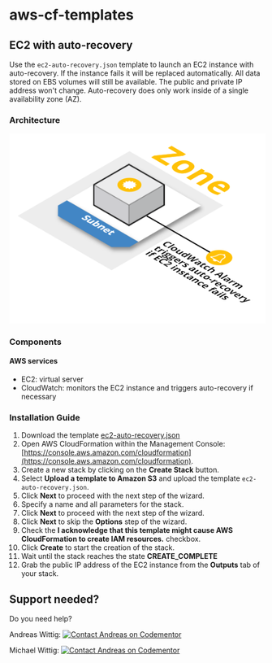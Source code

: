 # aws-cf-templates

## EC2 with auto-recovery

Use the `ec2-auto-recovery.json` template to launch an EC2 instance with auto-recovery. If the instance fails it will be replaced automatically. All data stored on EBS volumes will still be available. The public and private IP address won't change. Auto-recovery does only work inside of a single availability zone (AZ).

### Architecture

![Architecture](./ec2-auto-recovery.png?raw=true "Architecture")

### Components

#### AWS services

* EC2: virtual server
* CloudWatch: monitors the EC2 instance and triggers auto-recovery if necessary

### Installation Guide

1. Download the template [ec2-auto-recovery.json](https://raw.githubusercontent.com/widdix/aws-cf-templates/master/ec2/ec2-auto-recovery.json)
1. Open AWS CloudFormation within the Management Console: [https://console.aws.amazon.com/cloudformation](https://console.aws.amazon.com/cloudformation).
1. Create a new stack by clicking on the **Create Stack** button.
1. Select **Upload a template to Amazon S3** and upload the template `ec2-auto-recovery.json`.
1. Click **Next** to proceed with the next step of the wizard.
1. Specify a name and all parameters for the stack.
1. Click **Next** to proceed with the next step of the wizard.
1. Click **Next** to skip the **Options** step of the wizard.
1. Check the **I acknowledge that this template might cause AWS CloudFormation to create IAM resources.** checkbox.
1. Click **Create** to start the creation of the stack.
1. Wait until the stack reaches the state **CREATE_COMPLETE**
1. Grab the public IP address of the EC2 instance from the **Outputs** tab of your stack.

## Support needed?

Do you need help?

Andreas Wittig: [![Contact Andreas on Codementor](https://cdn.codementor.io/badges/contact_me_github.svg)](https://www.codementor.io/andreaswittig)

Michael Wittig: [![Contact Andreas on Codementor](https://cdn.codementor.io/badges/contact_me_github.svg)](https://www.codementor.io/andreaswittig)
